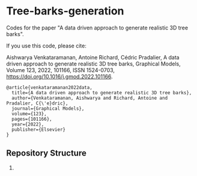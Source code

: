 # Tree-barks-generation

Codes for the paper "A data driven approach to generate realistic 3D tree barks".

If you use this code, please cite:

Aishwarya Venkataramanan, Antoine Richard, Cédric Pradalier, A data driven approach to generate realistic 3D tree barks, Graphical Models, Volume 123, 2022, 101166, ISSN 1524-0703, https://doi.org/10.1016/j.gmod.2022.101166.

```
@article{venkataramanan2022data,
  title={A data driven approach to generate realistic 3D tree barks},
  author={Venkataramanan, Aishwarya and Richard, Antoine and Pradalier, C{\'e}dric},
  journal={Graphical Models},
  volume={123},
  pages={101166},
  year={2022},
  publisher={Elsevier}
}
```
## Repository Structure

1. 
